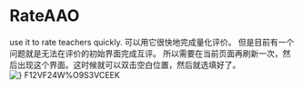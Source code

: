 # RateAAO
use it to rate teachers quickly.
可以用它很快地完成量化评价。
但是目前有一个问题就是无法在评价的初始界面完成互评。
所以需要在当前页面再刷新一次，然后出现这个界面。这时候就可以双击空白位置，然后就选填好了。
![} F12VF24W%O9S3VCEEK](https://user-images.githubusercontent.com/56923170/142239356-f6bfdd0c-f052-4549-938b-c780b047b1c2.png)
